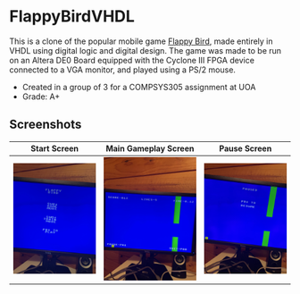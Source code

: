 # FlappyBirdVHDL

This is a clone of the popular mobile game [Flappy Bird](https://flappybird.io/), made entirely in VHDL using digital logic and digital design. 
The game was made to be run on an Altera DE0 Board equipped with the Cyclone III FPGA device connected to a VGA monitor, and played using a PS/2 mouse.  

- Created in a group of 3 for a COMPSYS305 assignment at UOA
- Grade: A+ 


## Screenshots

|Start Screen                               |  Main Gameplay Screen                     | Pause Screen                             | 
|:-----------------------------------------:|:-----------------------------------------:|:----------------------------------------:| 
|![Screenshot](/screenshots/start.jpg)      |  ![Screenshot](/screenshots/game.jpg)     | ![Screenshot](/screenshots/pause.jpg)    |
